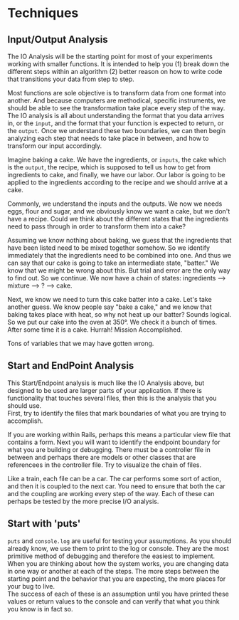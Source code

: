 # Techniques


## Input/Output Analysis 

The IO Analysis will be the starting point for most of your experiments working with smaller functions.  It is intended to help you (1) break down the different steps within an algorithm (2) better reason on how to write code that transitions your data from step to step.

Most functions are sole objective is to transform data from one format into another.  And because computers are methodical, specific instruments, we should be able to see the transformation take place every step of the way.  The IO analysis is all about understanding the format that you data arrives in, or the `input`, and the format that your function is expected to return, or the `output`.   Once we understand these two boundaries, we can then begin analyzing each step that needs to take place in between, and how to transform our input accordingly.

Imagine baking a cake.  We have the ingredients, or `inputs`, the cake which is the `output`, the recipe, which is supposed to tell us how to get from ingredients to cake, and finally, we have our labor.  Our labor is going to be applied to the ingredients according to the recipe and we should arrive at a cake.  

Commonly, we understand the inputs and the outputs.  We now we needs eggs, flour and sugar, and we obviously know we want a cake, but we don't have a recipe.  Could we think about the different states that the ingredients need to pass through in order to transform them into a cake?

Assuming we know nothing about baking, we guess that the ingredients that have been listed need to be mixed together somehow.  So we identify immediately that the ingredients need to be combined into one.  And thus we can say that our cake is going to take an intermediate state, "batter."   We know that we might be wrong about this.  But trial and error are the only way to find out.  So we continue.  We now have a chain of states: ingredients --> mixture --> ? --> cake.

Next, we know we need to turn this cake batter into a cake.  Let's take another guess. We know people say "bake a cake," and we know that baking takes place with heat, so why not heat up our batter?  Sounds logical.  So we put our cake into the oven at 350°.  We check it a bunch of times.  After some time it is a cake.  Hurrah! Mission Accomplished.  


Tons of variables that we may have gotten wrong.


## Start and EndPoint Analysis

This Start/Endpoint analysis is much like the IO Analysis above, but designed to be used are larger parts of your application.  If there is functionality that touches several files, then this is the analysis that you should use.  
First, try to identify the files that mark boundaries of what you are trying to accomplish.  

If you are working within Rails, perhaps this means a particular view file that contains a form.  Next you will want to identify the endpoint boundary for what you are building or debugging.  There must be a controller file in between and perhaps there are models or other classes that are referencees in the controller file.
Try to visualize the chain of files.  

Like a train, each file can be a car.  The car performs some sort of action, and then it is coupled to the next car.  You need to ensure that both the car and the coupling are working every step of the way.  Each of these can perhaps be tested by the more precise I/O analysis.

## Start with 'puts'

`puts` and `console.log` are useful for testing your assumptions.  As you should already know, we use them to print to the log or console.  They are the most primitive method of debugging and therefore the easiest to implement.  When you are thinking about how the system works, you are changing data in one way or another at each of the steps.  The more steps between the starting point and the behavior that you are expecting, the more places for your bug to live.  
The success of each of these is an assumption until you have printed these values or return values to the console and can verify that what you think you know is in fact so.

